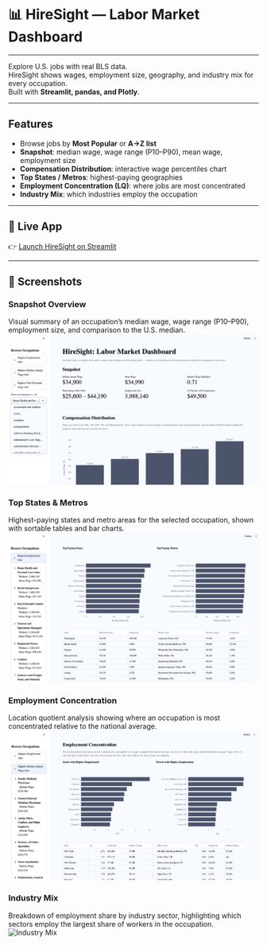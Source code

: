 # 📊 HireSight — Labor Market Dashboard

---

Explore U.S. jobs with real BLS data.  
HireSight shows wages, employment size, geography, and industry mix for every occupation.  
Built with **Streamlit, pandas, and Plotly**.

---

## Features

- Browse jobs by **Most Popular** or **A→Z list**  
- **Snapshot**: median wage, wage range (P10–P90), mean wage, employment size  
- **Compensation Distribution**: interactive wage percentiles chart  
- **Top States / Metros**: highest-paying geographies  
- **Employment Concentration (LQ)**: where jobs are most concentrated  
- **Industry Mix**: which industries employ the occupation  

---

## 🚀 Live App

👉 [Launch HireSight on Streamlit](https://hiresight---labor-market-dashboard-hahkxkhdrzmhzxzrztzm7b.streamlit.app/)

---

## 📸 Screenshots

### Snapshot Overview
Visual summary of an occupation’s median wage, wage range (P10–P90), employment size, and comparison to the U.S. median.  
![HireSight Snapshot](screenshots/1.hiresight_snapshot.png)

### Top States & Metros
Highest-paying states and metro areas for the selected occupation, shown with sortable tables and bar charts.  
![Top States & Metros](screenshots/2.hiresight_top_states_metros.png)

### Employment Concentration
Location quotient analysis showing where an occupation is most concentrated relative to the national average.  
![Employment Concentration](screenshots/3.hiresight_employment_concentration.png)

### Industry Mix
Breakdown of employment share by industry sector, highlighting which sectors employ the largest share of workers in the occupation.  
![Industry Mix](screenshots/4.hiresight_industry_mix.png)
